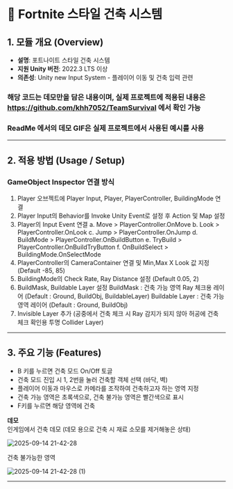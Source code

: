 # 📌 Fortnite 스타일 건축 시스템

## 1. 모듈 개요 (Overview)  
- **설명**: 포트나이트 스타일 건축 시스템
- **지원 Unity 버전**: 2022.3 LTS 이상  
- **의존성**: Unity new Input System - 플레이어 이동 및 건축 입력 관련

### 해당 코드는 데모만을 담은 내용이며, 실제 프로젝트에 적용된 내용은 https://github.com/khh7052/TeamSurvival 에서 확인 가능 
### ReadMe 에서의 데모 GIF은 실제 프로젝트에서 사용된 예시를 사용 
---

## 2. 적용 방법 (Usage / Setup)  
### GameObject Inspector 연결 방식  
1. Player 오브젝트에 Player Input, Player, PlayerController, BuildingMode 연결
2. Player Input의 Behavior를 Invoke Unity Event로 설정 후 Action 및 Map 설정
3. Player의 Input Event 연결
   a. Move > PlayerController.OnMove
   b. Look > PlayerController.OnLook
   c. Jump > PlayerController.OnJump
   d. BuildMode > PlayerController.OnBuildButton
   e. TryBuild > PlayerController.OnBuildTryButton
   f. OnBuildSelect > BuildingMode.OnSelectMode 
5. PlayerController의 CameraContainer 연결 및 Min,Max X Look 값 지정 (Default -85, 85)
6. BuildingMode의 Check Rate, Ray Distance 설정 (Default 0.05, 2)
7. BuildMask, Buildable Layer 설정
     BuildMask : 건축 가능 영역 Ray 체크용 레이어 (Default : Ground, BuildObj, BuildableLayer)
     Buildable Layer : 건축 가능 영역 레이어 (Default : Ground, BuildObj)
8. Invisible Layer 추가
     (공중에서 건축 체크 시 Ray 감지가 되지 않아 허공에 건축 체크 확인용 투명 Collider Layer)

---

## 3. 주요 기능 (Features)  
-  B 키를 누르면 건축 모드 On/Off 토글
-  건축 모드 진입 시 1, 2번을 눌러 건축할 객체 선택 (바닥, 벽)
-  플레이어 이동과 마우스로 카메라를 조작하여 건축하고자 하는 영역 지정
-  건축 가능 영역은 초록색으로, 건축 불가능 영역은 빨간색으로 표시
-  F키를 누르면 해당 영역에 건축

**데모**  
인게임에서 건축 데모 (데모 용으로 건축 시 재료 소모를 제거해놓은 상태)

![2025-09-14 21-42-28](https://github.com/user-attachments/assets/1cbf58ef-4c53-4a4e-8275-6783061e8727)

건축 불가능한 영역

![2025-09-14 21-42-28 (1)](https://github.com/user-attachments/assets/62697a73-7bbe-4176-83dc-06dad3fbd42a)


---
